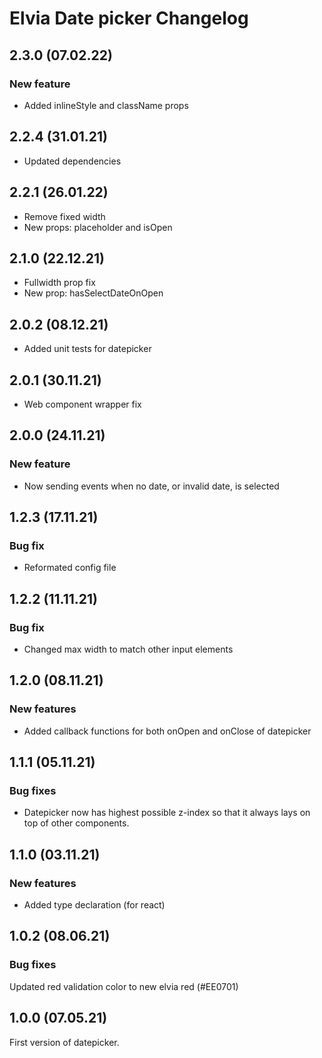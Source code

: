 # Elvia Date picker Changelog

## 2.3.0 (07.02.22)

### New feature

- Added inlineStyle and className props

## 2.2.4 (31.01.21)

- Updated dependencies

## 2.2.1 (26.01.22)

- Remove fixed width
- New props: placeholder and isOpen

## 2.1.0 (22.12.21)

- Fullwidth prop fix
- New prop: hasSelectDateOnOpen

## 2.0.2 (08.12.21)

- Added unit tests for datepicker

## 2.0.1 (30.11.21)

- Web component wrapper fix

## 2.0.0 (24.11.21)

### New feature

- Now sending events when no date, or invalid date, is selected

## 1.2.3 (17.11.21)

### Bug fix

- Reformated config file

## 1.2.2 (11.11.21)

### Bug fix

- Changed max width to match other input elements

## 1.2.0 (08.11.21)

### New features

- Added callback functions for both onOpen and onClose of datepicker

## 1.1.1 (05.11.21)

### Bug fixes

- Datepicker now has highest possible z-index so that it always lays on top of other components.

## 1.1.0 (03.11.21)

### New features

- Added type declaration (for react)

## 1.0.2 (08.06.21)

### Bug fixes

Updated red validation color to new elvia red (#EE0701)

## 1.0.0 (07.05.21)

First version of datepicker.

